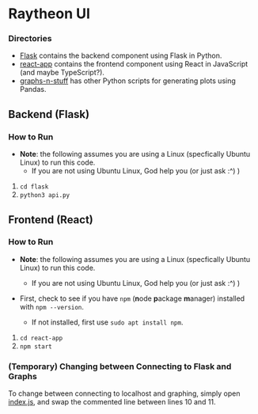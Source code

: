 # Raytheon UI

### Directories 

- [Flask](/flask) contains the backend component using Flask in Python.
- [react-app](/react-app) contains the frontend component using React in JavaScript (and maybe TypeScript?).
- [graphs-n-stuff](/graphs-n-stuff) has other Python scripts for generating plots using Pandas.

## Backend (Flask)

### How to Run

* **Note**: the following assumes you are using a Linux (specfically Ubuntu Linux) to run this code.
  - If you are not using Ubuntu Linux, God help you (or just ask :^) )

1. `cd flask`
2. `python3 api.py`

## Frontend (React)

### How to Run

* **Note**: the following assumes you are using a Linux (specfically Ubuntu Linux) to run this code. 
  - If you are not using Ubuntu Linux, God help you (or just ask :^) )

* First, check to see if you have `npm` (**n**ode **p**ackage **m**anager) installed with `npm --version`.
  - If not installed, first use `sudo apt install npm`.

1. `cd react-app`
2. `npm start`

### (Temporary) Changing between Connecting to Flask and Graphs

To change between connecting to localhost and graphing, simply open [index.js](/react-app/src/index.js), and swap the commented line between lines 10 and 11.
